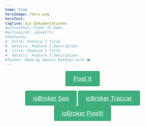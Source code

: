 ```yaml
---
home: true
heroImage: /hero.png
heroText: 
tagline: Die Dokumentationen
#actionText: Pixel It Doku
#actionLink: /pixelit/
#features:
#- title: Feature 2 Title
#  details: Feature 2 Description
#- title: Feature 3 Title
#  details: Feature 3 Description
#footer: Made by Dennis Rathjen with ❤️
---
```

<style>
    .mybutton {
        display: inline-block;
        font-size: 1.2rem;
        color: #fff;
        background-color: #3eaf7c;
        padding: 0.8rem 1.6rem;
        border-radius: 4px;
    }
        .mybutton:hover {
        filter: brightness(110%);
        }
</style>

<p style="text-align:center">    
    <a href="/pixelit" class="mybutton">
        Pixel It
    </a>  
</p>

<p style="text-align:center">
    <a href="/ioBroker_seq" class="mybutton">
        ioBroker Seq
    </a>  
    <a href="/ioBroker_traccar" class="mybutton">
        ioBroker Traccar
    </a>  
     <a href="/ioBroker_pixelit" class="mybutton">
        ioBroker PixelIt
    </a> 
</p>